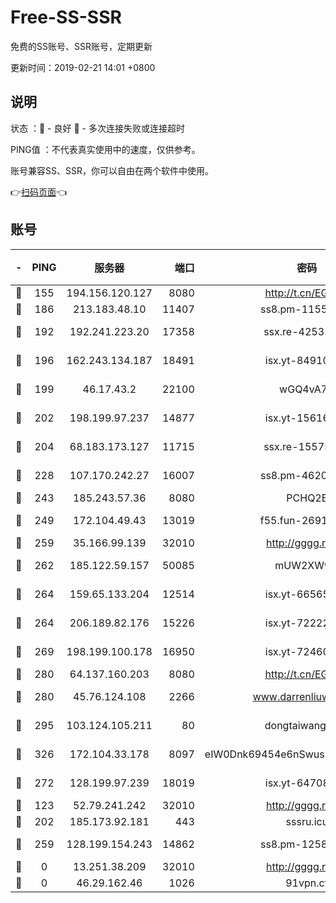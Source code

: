 # Free-SS-SSR

免费的SS账号、SSR账号，定期更新

更新时间：2019-02-21 14:01 +0800

## 说明

状态     ：🙂 - 良好 🙁 - 多次连接失败或连接超时

PING值   ：不代表真实使用中的速度，仅供参考。

账号兼容SS、SSR，你可以自由在两个软件中使用。

👉[扫码页面](https://liesauer.github.io/free-ss-ssr.github.io/)👈

## 账号

|-|PING|服务器|端口|密码|加密方式|区域|
|:----:|:----:|:-----:|-----:|:----:|:----:|:----:|
|🙂|155|194.156.120.127|8080|http://t.cn/EGJIyrl|rc4-md5|RU|
|🙂|186|213.183.48.10|11407|ss8.pm-11550642|rc4-md5|RU|
|🙂|192|192.241.223.20|17358|ssx.re-42531129|aes-256-cfb|US|
|🙂|196|162.243.134.187|18491|isx.yt-84910823|aes-256-cfb|US|
|🙂|199|46.17.43.2|22100|wGQ4vA7D|aes-256-gcm|RU|
|🙂|202|198.199.97.237|14877|isx.yt-15616961|aes-256-cfb|US|
|🙂|204|68.183.173.127|11715|ssx.re-15575310|aes-256-cfb|US|
|🙂|228|107.170.242.27|16007|ss8.pm-46207230|aes-256-cfb|US|
|🙂|243|185.243.57.36|8080|PCHQ2E|rc4-md5|US|
|🙂|249|172.104.49.43|13019|f55.fun-26915398|aes-256-cfb|SG|
|🙂|259|35.166.99.139|32010|http://gggg.rocks|chacha20|US|
|🙂|262|185.122.59.157|50085|mUW2XWw8|aes-256-cfb|GB|
|🙂|264|159.65.133.204|12514|isx.yt-66565507|aes-256-cfb|SG|
|🙂|264|206.189.82.176|15226|isx.yt-72222677|aes-256-cfb|SG|
|🙂|269|198.199.100.178|16950|isx.yt-72460232|aes-256-cfb|US|
|🙂|280|64.137.160.203|8080|http://t.cn/EGJIyrl|rc4-md5|CA|
|🙂|280|45.76.124.108|2266|www.darrenliuwei.com|aes-256-cfb|AU|
|🙂|295|103.124.105.211|80|dongtaiwang.com|aes-256-cfb|US|
|🙂|326|172.104.33.178|8097|eIW0Dnk69454e6nSwuspv9DmS201tQ0D|aes-256-cfb|SG|
|🙂|272|128.199.97.239|18019|isx.yt-64708187|aes-256-cfb|SG|
|🙁|123|52.79.241.242|32010|http://gggg.rocks|chacha20|KR|
|🙁|202|185.173.92.181|443|sssru.icu|rc4-md5|RU|
|🙁|259|128.199.154.243|14862|ss8.pm-12583893|aes-256-cfb|SG|
|🙁|0|13.251.38.209|32010|http://gggg.rocks|chacha20|SG|
|🙁|0|46.29.162.46|1026|91vpn.cf|rc4-md5|RU|
